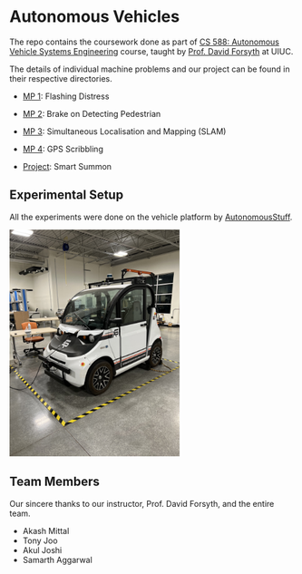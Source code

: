 # Autonomous Vehicles

The repo contains the coursework done as part of [CS 588: Autonomous Vehicle Systems Engineering](http://luthuli.cs.uiuc.edu/~daf/courses/MAAV-22/588-2022-home.html) course, taught by [Prof. David Forsyth](http://luthuli.cs.uiuc.edu/~daf/) at UIUC.

The details of individual machine problems and our project can be found in their respective directories.

* [MP 1](mp1): Flashing Distress

* [MP 2](mp2): Brake on Detecting Pedestrian

* [MP 3](mp3): Simultaneous Localisation and Mapping (SLAM)

* [MP 4](mp4): GPS Scribbling

* [Project](project): Smart Summon

## Experimental Setup

All the experiments were done on the vehicle platform by [AutonomousStuff](https://autonomoustuff.com/).

<img src="vehicle.jpeg" alt="car-image" width="300"/>

## Team Members

Our sincere thanks to our instructor, Prof. David Forsyth, and the entire team.
* Akash Mittal
* Tony Joo
* Akul Joshi
* Samarth Aggarwal